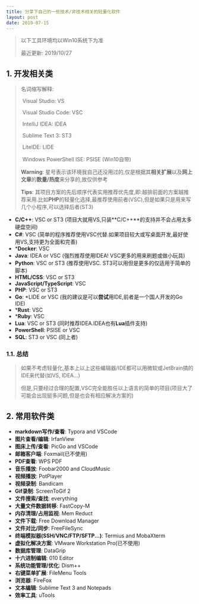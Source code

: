 ```yaml
---
title: 分享下自己的一些技术/非技术相关的轻量化软件
layout: post
date: 2019-07-15
---
```


> 以下工具环境均以Win10系统下为准
>
> 最近更新: 2019/10/27

## 1. 开发相关类

>  名词缩写解释:
>
>  ​	Visual Studio: VS
>
>  ​	Visual Studio Code: VSC
>
>  ​	IntelliJ IDEA: IDEA
>
>  ​	Sublime Text 3: ST3
>
>  ​	LiteIDE: LIDE
>
>  ​	Windows PowerShell ISE: PSISE (Win10自带)
>
>  **Warning**: 星号表示该环境我自己还没用过的,仅是根据其**相关扩展**以及**网上文章**的**数量/热度**来分享的,故仅供参考
>
>  **Tips**: 其项目方案的先后顺序代表实用推荐优先度,即:越排前面的方案越推荐采用.比如**PHP**的轻量化选择,最推荐使用前者(VSC),但是如果只是用来写几个小程序,可以选择后者(ST3)

- **C/C++**: VSC or ST3 (项目大就用VS,只装**C/C++**的支持并不会占用太多硬盘空间)
- **C#**: VSC (简单的程序推荐使用VSC代替.如果项目较大或写桌面开发,最好使用VS,支持更为全面和完善)
- ***Docker**: VSC
- **Java**: IDEA or VSC (强烈推荐使用IDEA! VSC更多的用来刷题或做小玩具)
- **Python**: VSC or ST3 (推荐使用VSC. ST3可以用但是更多的仅适用于简单的脚本)
- **HTML/CSS**: VSC or ST3
- **JavaScript/TypeScript**: VSC
- **PHP**: VSC or ST3
- **Go**: *LIDE or VSC (我的建议是可以**尝试**用IDE,前者是一个国人开发的Go IDE)
- ***Rust**: VSC
- ***Ruby**: VSC
- **Lua**: VSC or ST3 (同时推荐IDEA.IDEA也有**Lua**插件支持)
- **PowerShell**: PSISE or VSC
- **SQL**: ST3 or VSC (同上者)

### 1.1. 总结

> 如果不考虑轻量化,基本上以上这些编辑器/IDE都可以用微软或JetBrain搞的IDE来代替(如VS, IDEA...)
>
> 但是,只要经过合理的配置,VSC完全能胜任以上语言的简单的项目(项目大了可能会出现挺多问题,但是也会有相应解决方案的)

## 2. 常用软件类

- **markdown写作/查看**: Typora and VSCode
- **图片查看/编辑**: IrfanView
- **图床上传/查看**: PicGo and VSCode
- **邮箱客户端**: Foxmail(已不使用)
- **PDF查看**: WPS PDF
- **音乐播放**: Foobar2000 and CloudMusic
- **视频播放**: PotPlayer
- **视频录制**: Bandicam
- **Gif录制**: ScreenToGif 2
- **文件搜索/查找**: everything
- **大量文件数据转移**: FastCopy-M
- **内存清理/占用监视**: Mem Reduct
- **文件下载**: Free Download Manager
- **文件对比/同步**: FreeFileSync
- **终端模拟器(SSH/VNC/FTP/SFTP...)**: Termius and MobaXterm
- **虚拟化解决方案**: VMware Workstation Pro(已不使用)
- **数据库管理**: DataGrip
- **十六进制编辑**: 010 Editor
- **系统功能管理/优化**: Dism++
- **右键菜单扩展**: FileMenu Tools
- **浏览器**: FireFox
- **文本编辑**: Sublime Text 3 and Notepads
- **效率工具**: uTools
